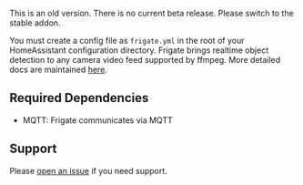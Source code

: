 This is an old version. There is no current beta release. Please switch to the stable addon.

You must create a config file as `frigate.yml` in the root of your HomeAssistant configuration directory.
Frigate brings realtime object detection to any camera video feed supported by ffmpeg. More detailed docs are maintained [here](https://github.com/blakeblackshear/frigate/tree/release-0.8.2).

## Required Dependencies
- MQTT: Frigate communicates via MQTT

## Support
Please [open an issue](https://github.com/blakeblackshear/frigate/issues/new/choose) if you need support.
